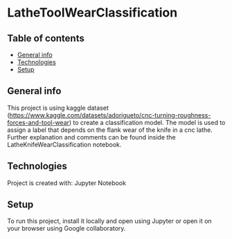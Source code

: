 # LatheToolWearClassification

## Table of contents
* [General info](#general-info)
* [Technologies](#technologies)
* [Setup](#setup)

## General info
This project is using kaggle dataset (https://www.kaggle.com/datasets/adorigueto/cnc-turning-roughness-forces-and-tool-wear) to create a classification model. The model is used to assign a label that depends on the flank wear of the knife in a cnc lathe. Further explanation and comments can be found inside the LatheKnifeWearClassification notebook.
	
## Technologies
Project is created with:
Jupyter Notebook

## Setup
To run this project, install it locally and open using Jupyter or open it on your browser using Google collaboratory.
